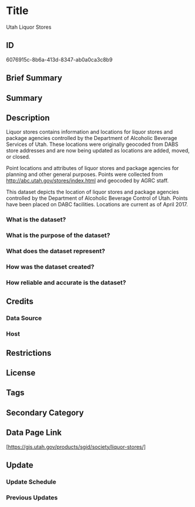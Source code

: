 # Title

Utah Liquor Stores

## ID

6076915c-8b6a-413d-8347-ab0a0ca3c8b9

## Brief Summary

## Summary

## Description

Liquor stores contains information and locations for liquor stores and package agencies controlled by the Department of Alcoholic Beverage Services of Utah. These locations were originally geocoded from DABS store addresses and are now being updated as locations are added, moved, or closed.

Point locations and attributes of liquor stores and package agencies for planning and other general purposes. Points were collected from http://abc.utah.gov/stores/index.html and geocoded by AGRC staff.

This dataset depicts the location of liquor stores and package agencies controlled by the Department of Alcoholic Beverage Control of Utah. Points have been placed on DABC facilities. Locations are current as of April 2017.

### What is the dataset?

### What is the purpose of the dataset?

### What does the dataset represent?

### How was the dataset created?

### How reliable and accurate is the dataset?

## Credits

### Data Source

### Host

## Restrictions

## License

## Tags

## Secondary Category

## Data Page Link

[https://gis.utah.gov/products/sgid/society/liquor-stores/]

## Update

### Update Schedule

### Previous Updates

